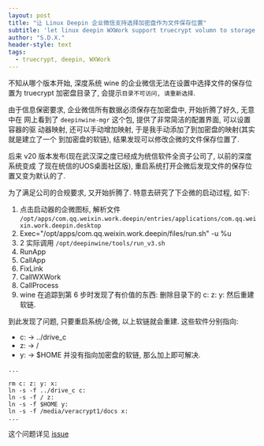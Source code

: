 ```yaml
---
layout: post
title: "让 Linux Deepin 企业微信支持选择加密盘作为文件保存位置"
subtitle: 'let linux deepin WXWork support truecrypt volumn to storage data'
author: "S.D.X."
header-style: text
tags:
  - truecrypt, deepin, WXWork
---
```



不知从哪个版本开始, 深度系统 wine 的企业微信无法在设置中选择文件的保存位置为
truecrypt 加密盘目录了, 会提示`目录不可访问, 请重新选择`.

由于信息保密要求, 企业微信所有数据必须保存在加密盘中, 开始折腾了好久, 无意中在
网上看到了 `deepinwine-mgr` 这个包, 提供了非常简洁的配置界面, 可以设置容器的驱
动器映射, 还可以手动增加映射, 于是我手动添加了到加密盘的映射(其实就是建立了一个
到加密盘的软链), 结果发现可以修改企微的文件保存位置了.

后来 v20 版本发布(现在武汉深之度已经成为统信软件全资子公司了, 以前的深度系统变成
了现在统信的UOS桌面社区版), 重启系统打开企微后发现文件的保存位置又变为默认的了.

为了满足公司的合规要求, 又开始折腾了. 特意去研究了下企微的启动过程, 如下:
1. 点击启动器的企微图标, 解析文件 `/opt/apps/com.qq.weixin.work.deepin/entries/applications/com.qq.weixin.work.deepin.desktop`
2. Exec="/opt/apps/com.qq.weixin.work.deepin/files/run.sh" -u %u
3. 2 实际调用 `/opt/deepinwine/tools/run_v3.sh`
4. RunApp
5. CallApp
6. FixLink
7. CallWXWork
8. CallProcess
9. wine
在追踪到第 6 步时发现了有价值的东西: 删除目录下的 c: z: y: 然后重建软链.

到此发现了问题, 只要重启系统/企微, 以上软链就会重建. 这些软件分别指向:
- c: -> ../drive_c
- z: -> /
- y: -> $HOME
并没有指向加密盘的软链, 那么加上即可解决.
```
...

rm c: z: y: x:
ln -s -f ../drive_c c:
ln -s -f / z:
ln -s -f $HOME y:
ln -s -f /media/veracrypt1/docs x:
...

```

这个问题详见 [issue](https://github.com/linuxdeepin/developer-center/issues/1889)
